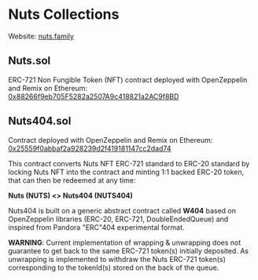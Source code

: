 # Nuts Collections

Website: [nuts.family](nuts.family)

## Nuts.sol

ERC-721 Non Fungible Token (NFT) contract deployed with OpenZeppelin and Remix on Ethereum: [0x88266f9eb705F5282a2507A9c418821a2AC9f8BD](https://etherscan.io/token/0x88266f9eb705F5282a2507A9c418821a2AC9f8BD)

## Nuts404.sol

Contract deployed with OpenZeppelin and Remix on Ethereum: [0x25559f0abbaf2a928239d2f419181147cc2dad74](https://etherscan.io/address/0x25559f0abbaf2a928239d2f419181147cc2dad74)

This contract converts Nuts NFT ERC-721 standard to ERC-20 standard by locking Nuts NFT into the contract and minting 1:1 backed ERC-20 token, that can then be redeemed at any time:

**Nuts (NUTS) <> Nuts404 (NUTS404)**

Nuts404 is built on a generic abstract contract called **W404** based on OpenZeppelin libraries (ERC-20, ERC-721, DoubleEndedQueue) and inspired from Pandora "ERC"404 experimental format.

**WARNING**: Current implementation of wrapping & unwrapping does not guarantee to get back to the same ERC-721 token(s) initially deposited. As unwrapping is implemented to withdraw the Nuts ERC-721 token(s) corresponding to the tokenId(s) stored on the back of the queue.
